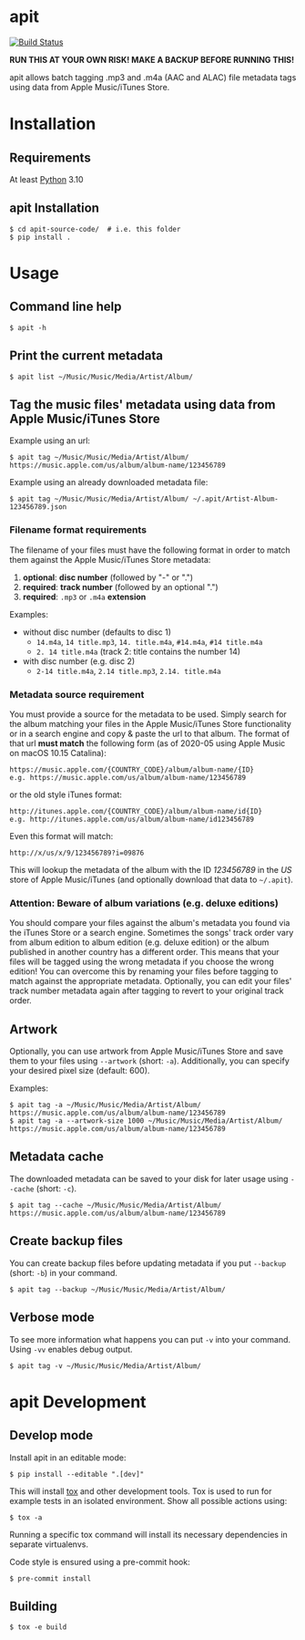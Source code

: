 # apit

[![Build Status](https://github.com/wschott/apit/actions/workflows/tests.yml/badge.svg)](https://github.com/wschott/apit/actions/workflows/tests.yml)

**RUN THIS AT YOUR OWN RISK! MAKE A BACKUP BEFORE RUNNING THIS!**

apit allows batch tagging .mp3 and .m4a (AAC and ALAC) file metadata tags using data from Apple Music/iTunes Store.


# Installation

## Requirements

At least [Python](https://www.python.org) 3.10

## apit Installation

    $ cd apit-source-code/  # i.e. this folder
    $ pip install .


# Usage

## Command line help

    $ apit -h

## Print the current metadata

    $ apit list ~/Music/Music/Media/Artist/Album/

## Tag the music files' metadata using data from Apple Music/iTunes Store

Example using an url:

    $ apit tag ~/Music/Music/Media/Artist/Album/ https://music.apple.com/us/album/album-name/123456789

Example using an already downloaded metadata file:

    $ apit tag ~/Music/Music/Media/Artist/Album/ ~/.apit/Artist-Album-123456789.json

### Filename format requirements

The filename of your files must have the following format in order to match them against the Apple Music/iTunes Store metadata:

1. **optional**: **disc number** (followed by "-" or ".")
2. **required**: **track number** (followed by an optional ".")
3. **required**: `.mp3` or `.m4a` **extension**

Examples:

   - without disc number (defaults to disc 1)
      - `14.m4a`, `14 title.mp3`, `14. title.m4a`, `#14.m4a`, `#14 title.m4a`
      - `2. 14 title.m4a` (track 2: title contains the number 14)
   - with disc number (e.g. disc 2)
      - `2-14 title.m4a`, `2.14 title.mp3`, `2.14. title.m4a`

### Metadata source requirement

You must provide a source for the metadata to be used. Simply search for the album matching your files in the Apple Music/iTunes Store functionality or in a search engine and copy & paste the url to that album.
The format of that url **must match** the following form (as of 2020-05 using Apple Music on macOS 10.15 Catalina):

    https://music.apple.com/{COUNTRY_CODE}/album/album-name/{ID}
    e.g. https://music.apple.com/us/album/album-name/123456789

or the old style iTunes format:

    http://itunes.apple.com/{COUNTRY_CODE}/album/album-name/id{ID}
    e.g. http://itunes.apple.com/us/album/album-name/id123456789

Even this format will match:

    http://x/us/x/9/123456789?i=09876

This will lookup the metadata of the album with the ID _123456789_ in the _US_ store of Apple Music/iTunes (and optionally download that data to `~/.apit`).

### Attention: Beware of album variations (e.g. deluxe editions)

You should compare your files against the album's metadata you found via the iTunes Store or a search engine. Sometimes the songs' track order vary from album edition to album edition (e.g. deluxe edition) or the album published in another country has a different order. This means that your files will be tagged using the wrong metadata if you choose the wrong edition! You can overcome this by renaming your files before tagging to match against the appropriate metadata. Optionally, you can edit your files' track number metadata again after tagging to revert to your original track order.

## Artwork

Optionally, you can use artwork from Apple Music/iTunes Store and save them to your files using `--artwork` (short: `-a`). Additionally, you can specify your desired pixel size (default: 600).

Examples:

    $ apit tag -a ~/Music/Music/Media/Artist/Album/ https://music.apple.com/us/album/album-name/123456789
    $ apit tag -a --artwork-size 1000 ~/Music/Music/Media/Artist/Album/ https://music.apple.com/us/album/album-name/123456789

## Metadata cache

The downloaded metadata can be saved to your disk for later usage using `--cache` (short: `-c`).

    $ apit tag --cache ~/Music/Music/Media/Artist/Album/ https://music.apple.com/us/album/album-name/123456789

## Create backup files

You can create backup files before updating metadata if you put `--backup` (short: `-b`) in your command.

    $ apit tag --backup ~/Music/Music/Media/Artist/Album/

## Verbose mode

To see more information what happens you can put `-v` into your command. Using `-vv` enables debug output.

    $ apit tag -v ~/Music/Music/Media/Artist/Album/


# apit Development

## Develop mode

Install apit in an editable mode:

    $ pip install --editable ".[dev]"

This will install [tox](https://tox.readthedocs.io/) and other development tools.
Tox is used to run for example tests in an isolated environment. Show all possible actions using:

    $ tox -a

Running a specific tox command will install its necessary dependencies in separate virtualenvs.

Code style is ensured using a pre-commit hook:

    $ pre-commit install


## Building

    $ tox -e build
